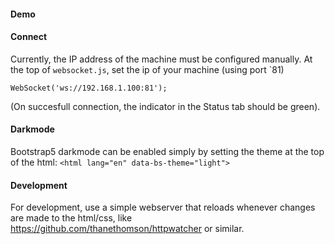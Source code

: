 
#### Demo


#### Connect
Currently, the IP address of the machine must be configured manually.
At the top of `websocket.js`, set the ip of your machine (using port `81)

    WebSocket('ws://192.168.1.100:81');

(On succesfull connection, the indicator in the Status tab should be green).


#### Darkmode
Bootstrap5 darkmode can be enabled simply by setting the theme at the top of the html:
`<html lang="en" data-bs-theme="light">`


#### Development
For development, use a simple webserver that reloads whenever changes are made to the html/css,
like https://github.com/thanethomson/httpwatcher or similar.




